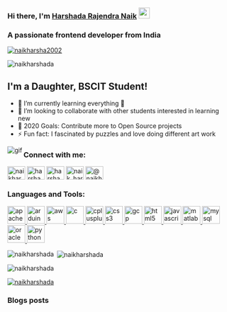 
### Hi there, I'm [Harshada Rajendra Naik][website] <img src="https://media.giphy.com/media/hvRJCLFzcasrR4ia7z/giphy.gif" width="25px">

<h3 align="left">A passionate frontend developer from India</h3>

<p align="left"> <a href="https://twitter.com/naikharsha2002" target="blank"><img src="https://img.shields.io/twitter/follow/naikharsha2002?logo=twitter&style=for-the-badge" alt="naikharsha2002" /></a> </p>

<p align="left"> <img src="https://komarev.com/ghpvc/?username=naikharshada&label=Profile%20views&color=0e75b6&style=flat" alt="naikharshada" /> </p>

## I'm a Daughter, BSCIT Student!

- 🌱 I’m currently learning everything 🤣
- 👯 I’m looking to collaborate with other students interested in learning new
- 🥅 2020 Goals: Contribute more to Open Source projects
- ⚡ Fun fact: I fascinated by puzzles and love doing different art work

<img align="left" alt="gif"  src="https://media.tenor.com/images/7db4eaa3e47272c8e58ee018fc390b7d/tenor.gif" />

<h3 align="left">Connect with me:</h3>
<p align="left">
<a href="https://twitter.com/naikharsha2002" target="blank"><img align="center" src="https://cdn.jsdelivr.net/npm/simple-icons@3.0.1/icons/twitter.svg" alt="naikharsha2002" height="30" width="40" /></a>
<a href="https://linkedin.com/in/harshada-naik-26b19b1b0" target="blank"><img align="center" src="https://cdn.jsdelivr.net/npm/simple-icons@3.0.1/icons/linkedin.svg" alt="harshada-naik-26b19b1b0" height="30" width="40" /></a>
<a href="https://fb.com/harshada.naik.39589" target="blank"><img align="center" src="https://cdn.jsdelivr.net/npm/simple-icons@3.0.1/icons/facebook.svg" alt="harshada.naik.39589" height="30" width="40" /></a>
<a href="https://instagram.com/naik_harshada" target="blank"><img align="center" src="https://cdn.jsdelivr.net/npm/simple-icons@3.0.1/icons/instagram.svg" alt="naik_harshada" height="30" width="40" /></a>
<a href="https://medium.com/@naikharshada2002" target="blank"><img align="center" src="https://cdn.jsdelivr.net/npm/simple-icons@3.0.1/icons/medium.svg" alt="@naikharshada2002" height="30" width="40" /></a>
</p>

<h3 align="left">Languages and Tools:</h3>
<p align="left"> <a href="https://cordova.apache.org/" target="_blank"> <img src="https://www.vectorlogo.zone/logos/apache_cordova/apache_cordova-icon.svg" alt="apachecordova" width="40" height="40"/> </a> <a href="https://www.arduino.cc/" target="_blank"> <img src="https://cdn.worldvectorlogo.com/logos/arduino-1.svg" alt="arduino" width="40" height="40"/> </a> <a href="https://aws.amazon.com" target="_blank"> <img src="https://devicons.github.io/devicon/devicon.git/icons/amazonwebservices/amazonwebservices-original-wordmark.svg" alt="aws" width="40" height="40"/> </a> <a href="https://www.cprogramming.com/" target="_blank"> <img src="https://devicons.github.io/devicon/devicon.git/icons/c/c-original.svg" alt="c" width="40" height="40"/> </a> <a href="https://www.w3schools.com/cpp/" target="_blank"> <img src="https://devicons.github.io/devicon/devicon.git/icons/cplusplus/cplusplus-original.svg" alt="cplusplus" width="40" height="40"/> </a> <a href="https://www.w3schools.com/css/" target="_blank"> <img src="https://devicons.github.io/devicon/devicon.git/icons/css3/css3-original-wordmark.svg" alt="css3" width="40" height="40"/> </a> <a href="https://cloud.google.com" target="_blank"> <img src="https://www.vectorlogo.zone/logos/google_cloud/google_cloud-icon.svg" alt="gcp" width="40" height="40"/> </a> <a href="https://www.w3.org/html/" target="_blank"> <img src="https://devicons.github.io/devicon/devicon.git/icons/html5/html5-original-wordmark.svg" alt="html5" width="40" height="40"/> </a> <a href="https://developer.mozilla.org/en-US/docs/Web/JavaScript" target="_blank"> <img src="https://devicons.github.io/devicon/devicon.git/icons/javascript/javascript-original.svg" alt="javascript" width="40" height="40"/> </a> <a href="https://www.mathworks.com/" target="_blank"> <img src="https://raw.githubusercontent.com/simple-icons/simple-icons/master/icons/mathworks.svg" alt="matlab" width="40" height="40"/> </a> <a href="https://www.mysql.com/" target="_blank"> <img src="https://devicons.github.io/devicon/devicon.git/icons/mysql/mysql-original-wordmark.svg" alt="mysql" width="40" height="40"/> </a> <a href="https://www.oracle.com/" target="_blank"> <img src="https://devicons.github.io/devicon/devicon.git/icons/oracle/oracle-original.svg" alt="oracle" width="40" height="40"/> </a> <a href="https://www.python.org" target="_blank"> <img src="https://devicons.github.io/devicon/devicon.git/icons/python/python-original.svg" alt="python" width="40" height="40"/> </a> </p>

<p><img align="left" src="https://github-readme-stats.vercel.app/api/top-langs?username=naikharshada&show_icons=true&locale=en&layout=compact" alt="naikharshada" /></p>

<p>&nbsp;<img align="center" src="https://github-readme-stats.vercel.app/api?username=naikharshada&show_icons=true&locale=en" alt="naikharshada" /></p>

<p><img align="center" src="https://github-readme-streak-stats.herokuapp.com/?user=naikharshada&" alt="naikharshada" /></p>


[website]: https://sites.google.com/viva-technology.org/harshada-naik/home
[twitter]: https://twitter.com/naikharsha2002
[instagram]: https://www.instagram.com/naik_harshada
[linkedin]: www.linkedin.com/in/harshada-naik-26b19b1b0






<p align="left"> <a href="https://github.com/ryo-ma/github-profile-trophy"><img src="https://github-profile-trophy.vercel.app/?username=naikharshada" alt="naikharshada" /></a> </p>



### Blogs posts
<!-- BLOG-POST-LIST:START -->
<!-- BLOG-POST-LIST:END -->
